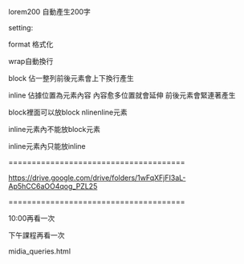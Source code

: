 lorem200 自動產生200字



setting:

format 格式化

wrap自動換行



block 佔一整列前後元素會上下換行產生

inline 佔據位置為元素內容 內容愈多位置就會延伸 前後元素會緊連著產生



block裡面可以放block nlinenline元素

inline元素內不能放block元素

inline元素內只能放inline

======================================

https://drive.google.com/drive/folders/1wFqXFjFI3aL-Ap5hCC6aOO4qog_PZL25



======================================

10:00再看一次

下午課程再看一次

midia_queries.html